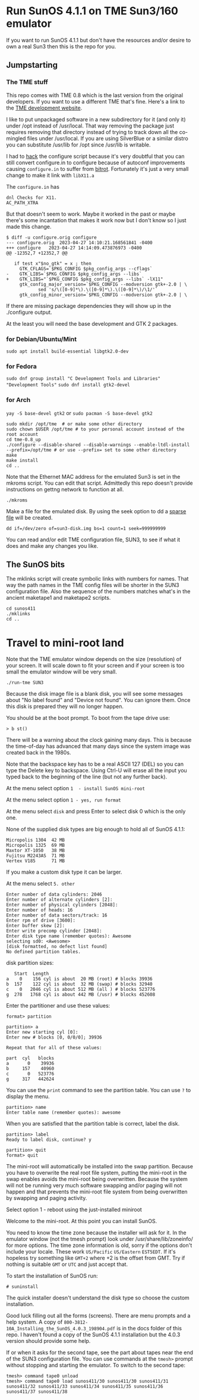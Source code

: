 # Run SunOS 4.1.1 on TME Sun3/160 emulator

If you want to run SunOS 4.1.1 but don't have the resources and/or desire to own a real Sun3 then this is the repo for you.

## Jumpstarting

### The TME stuff

This repo comes with TME 0.8 which is the last version from the original developers.  If you want to use a different TME that's fine. Here's a link to the [TME development website](https://osdn.net/projects/nme/).

I like to put unpackaged software in a new subdirectory for it (and only it) under /opt instead of /usr/local. That way removing the package just requires removing that directory instead of trying to track down all the co-mingled files under /usr/local. If you are using SilverBlue or a similar distro you can substitute /usr/lib for /opt since /usr/lib is writable.

I had to [hack](https://github.com/PDP-10/its/blob/master/doc/humor/jargon.68#L778) the configure script because it's very doubtful that you can still convert configure.in to configure because of autoconf improvements causing `configure.in` to suffer from [bitrot](https://github.com/PDP-10/its/blob/master/doc/humor/jargon.68#L1358).  Fortunately it's just a very small change to make it link with `libX11.a`

The `configure.in` has
```
dnl Checks for X11.
AC_PATH_XTRA
```
But that doesn't seem to work. Maybe it worked in the past or maybe there's some incantation that makes it work now but I don't know so I just made this change.
```
$ diff -u configure.orig configure
--- configure.orig	2023-04-27 14:10:21.168561841 -0400
+++ configure	2023-04-27 14:14:09.473876973 -0400
@@ -12352,7 +12352,7 @@

   if test x"$no_gtk" = x ; then
     GTK_CFLAGS=`$PKG_CONFIG $pkg_config_args --cflags`
-    GTK_LIBS=`$PKG_CONFIG $pkg_config_args --libs`
+    GTK_LIBS="`$PKG_CONFIG $pkg_config_args --libs` -lX11"
     gtk_config_major_version=`$PKG_CONFIG --modversion gtk+-2.0 | \
            sed 's/\([0-9]*\).\([0-9]*\).\([0-9]*\)/\1/'`
     gtk_config_minor_version=`$PKG_CONFIG --modversion gtk+-2.0 | \
```
If there are missing package dependencies they will show up in the ./configure output.

At the least you will need the base development and GTK 2 packages.

### for Debian/Ubuntu/Mint
`sudo apt install build-essential libgtk2.0-dev`

### for Fedora
`sudo dnf group install "C Development Tools and Libraries" "Development Tools"`
`sudo dnf install gtk2-devel`

### for Arch
`yay -S base-devel gtk2`
or
`sudo pacman -S base-devel gtk2`
```
sudo mkdir /opt/tme  # or make some other directory
sudo chown $USER /opt/tme # to your personal account instead of the root account
cd tme-0.8_up
./configure --disable-shared --disable-warnings --enable-ltdl-install --prefix=/opt/tme # or use --prefix= set to some other directory
make
make install
cd ..
```
Note that the Ethernet MAC address for the emulated Sun3 is set in the mkroms script. You can edit that script.  Admittedly this repo doesn't provide instructions on gettng network to function at all.
```
./mkroms
```
Make a file for the emulated disk. By using the seek option to dd a [sparse file](https://wiki.archlinux.org/title/sparse_file) will be created.
```
dd if=/dev/zero of=sun3-disk.img bs=1 count=1 seek=999999999
```

You can read and/or edit TME configuration file, SUN3, to see if what it does and make any changes you like.

## The SunOS bits

The mklinks script will create symbolic links with numbers for names. That way the path names in the TME config files will be shorter in the SUN3 configuration file.  Also the sequence of the numbers matches what's in the ancient maketape1 and maketape2 scripts.
```
cd sunos411
./mklinks
cd ..
```
# Travel to mini-root land
Note that the TME emulator window depends on the size (resolution) of your screen. It will scale down to fit your screen and if your screen is too small the emulator window will be very small.
```
./run-tme SUN3
```
Because the disk image file is a blank disk, you will see some messages about "No label found" and "Device not found". You can ignore them. Once this disk is prepared they will no longer happen.

You should be at the boot prompt.  To boot from the tape drive use:

`> b st()`

There will be a warning about the clock gaining many days. This is because the time-of-day has advanced that many days since the system image was created back in the 1980s.

Note that the backspace key has to be a real ASCII 127 (DEL) so you can type the Delete key to backspace.  Using Ctrl-U will erase all the input you typed back to the beginning of the line (but not any further back).

At the menu select option `1  - install SunOS mini-root`

At the menu select option `1 - yes, run format`

At the menu select `disk` and press Enter to select disk 0 which is the only one.

None of the supplied disk types are big enough to hold all of SunOS 4.1.1:
```
Micropolis 1304  42 MB
Micropolis 1325  69 MB
Maxtor XT-1050   38 MB
Fujitsu M2243AS  71 MB
Vertex V185      71 MB
```
If you make a custom disk type it can be larger.

At the menu select `5. other`
```
Enter number of data cylinders: 2046
Enter number of alternate cylinders [2]:
Enter number of physical cylinders [2048]:
Enter number of heads: 16
Enter number of data sectors/track: 16
Enter rpm of drive [3600]:
Enter buffer skew [2]:
Enter write precomp cylinder [2048]:
Enter disk type name (remember quotes): Awesome
selecting sd0: <Awesome>
[disk formatted, no defect list found]
No defined partition tables.
```
disk partition sizes:
```
   Start  Length
a    0    156 cyl is about  20 MB (root) # blocks 39936
b  157    122 cyl is about  32 MB (swap) # blocks 32940
c    0   2046 cyl is about 512 MB (all ) # blocks 523776
g  278   1768 cyl is about 442 MB (/usr) # blocks 452608
```
Enter the partitioner and use these values:
```
format> partition

partition> a
Enter new starting cyl [0]:
Enter new # blocks [0, 0/0/0]; 39936

Repeat that for all of these values:

part  cyl   blocks
a       0    39936
b     157    40960
c       0   523776
g     317   442624
```
You can use the `print` command to see the partition table.
You can use `?` to display the menu.
```
partition> name
Enter table name (remember quotes): awesome
```
When you are satisfied that the partition table is correct, label the disk.
```
partition> label
Ready to label disk, continue? y

partition> quit
format> quit
```
The mini-root will automatically be installed into the swap partition.  Because you have to overwrite the real root file system, putting the mini-root in the swap enables avoids the mini-root being overwritten.  Because the system will not be running very much software swapping and/or paging will not happen and that prevents the mini-root file system from being overwritten by swapping and paging activity.

Select option 1 - reboot using the just-installed miniroot

Welcome to the mini-root.  At this point you can install SunOS.

You need to know the time zone because the installer will ask for it. In the emulator window (not the tmesh prompt) look under /usr/share/lib/zoneinfo/ for more options. The time zone information is old, sorry if the options don't include your locale. These work `US/Pacific` `US/Eastern`  `EST5EDT`.  If it's hopeless try something like `GMT+2` where +2 is the offset from GMT. Try if nothing is suitable `GMT` or `UTC` and just accept that.

To start the installation of SunOS run:

`# suninstall`

The quick installer doesn't understand the disk type so choose the custom installation.

Good luck filling out all the forms (screens).  There are menu prompts and a help system.  A copy of `800-3812-10A_Installing_the_SunOS_4.0.3_198904.pdf` is in the docs folder of this repo.  I haven't found a copy of the SunOS 4.1.1 installation but the 4.0.3 version should provide some help.

If or when it asks for the second tape, see the part about tapes near the end of the SUN3 configuration file.  You can use commands at the `tmesh>` prompt without stopping and starting the emulator.  To switch to the second tape:
```
tmesh> command tape0 unload
tmesh> command tape0 load sunos411/30 sunos411/30 sunos411/31 sunos411/32 sunos411/33 sunos411/34 sunos411/35 sunos411/36 sunos411/37 sunos411/38
```
